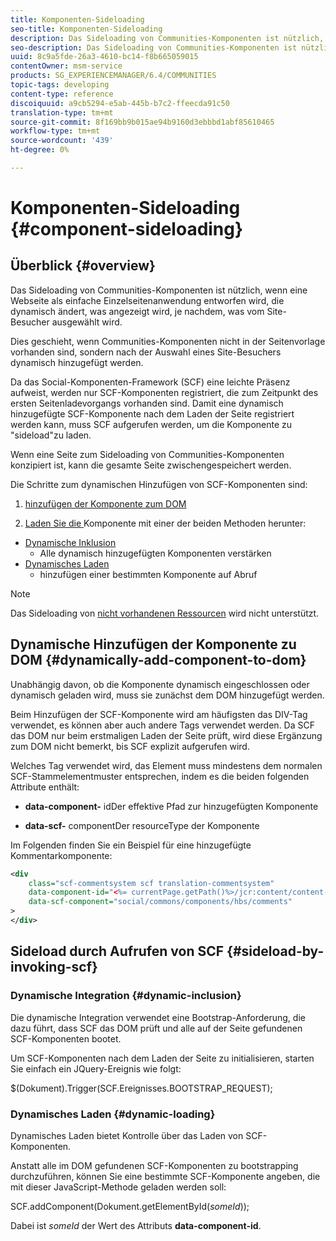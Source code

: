 ```yaml
---
title: Komponenten-Sideloading
seo-title: Komponenten-Sideloading
description: Das Sideloading von Communities-Komponenten ist nützlich, wenn eine Webseite als einfache Einzelseitenanwendung entworfen wird, die dynamisch ändert, was angezeigt wird, je nachdem, was vom Site-Besucher ausgewählt wurde.
seo-description: Das Sideloading von Communities-Komponenten ist nützlich, wenn eine Webseite als einfache Einzelseitenanwendung entworfen wird, die dynamisch ändert, was angezeigt wird, je nachdem, was vom Site-Besucher ausgewählt wurde.
uuid: 8c9a5fde-26a3-4610-bc14-f8b665059015
contentOwner: msm-service
products: SG_EXPERIENCEMANAGER/6.4/COMMUNITIES
topic-tags: developing
content-type: reference
discoiquuid: a9cb5294-e5ab-445b-b7c2-ffeecda91c50
translation-type: tm+mt
source-git-commit: 8f169bb9b015ae94b9160d3ebbbd1abf85610465
workflow-type: tm+mt
source-wordcount: '439'
ht-degree: 0%

---
```



# Komponenten-Sideloading {#component-sideloading}

## Überblick {#overview}

Das Sideloading von Communities-Komponenten ist nützlich, wenn eine Webseite als einfache Einzelseitenanwendung entworfen wird, die dynamisch ändert, was angezeigt wird, je nachdem, was vom Site-Besucher ausgewählt wird.

Dies geschieht, wenn Communities-Komponenten nicht in der Seitenvorlage vorhanden sind, sondern nach der Auswahl eines Site-Besuchers dynamisch hinzugefügt werden.

Da das Social-Komponenten-Framework (SCF) eine leichte Präsenz aufweist, werden nur SCF-Komponenten registriert, die zum Zeitpunkt des ersten Seitenladevorgangs vorhanden sind. Damit eine dynamisch hinzugefügte SCF-Komponente nach dem Laden der Seite registriert werden kann, muss SCF aufgerufen werden, um die Komponente zu &quot;sideload&quot;zu laden.

Wenn eine Seite zum Sideloading von Communities-Komponenten konzipiert ist, kann die gesamte Seite zwischengespeichert werden.

Die Schritte zum dynamischen Hinzufügen von SCF-Komponenten sind:

1. [hinzufügen der Komponente zum DOM](#dynamically-add-component-to-dom)

1. [Laden Sie die ](#sideload-by-invoking-scf) Komponente mit einer der beiden Methoden herunter:

* [Dynamische Inklusion](#dynamic-inclusion)
   * Alle dynamisch hinzugefügten Komponenten verstärken
* [Dynamisches Laden](#dynamic-loading)
   * hinzufügen einer bestimmten Komponente auf Abruf

>[!NOTE]
>
>Das Sideloading von [nicht vorhandenen Ressourcen](scf.md#add-or-include-a-communities-component) wird nicht unterstützt.

## Dynamische Hinzufügen der Komponente zu DOM {#dynamically-add-component-to-dom}

Unabhängig davon, ob die Komponente dynamisch eingeschlossen oder dynamisch geladen wird, muss sie zunächst dem DOM hinzugefügt werden.

Beim Hinzufügen der SCF-Komponente wird am häufigsten das DIV-Tag verwendet, es können aber auch andere Tags verwendet werden. Da SCF das DOM nur beim erstmaligen Laden der Seite prüft, wird diese Ergänzung zum DOM nicht bemerkt, bis SCF explizit aufgerufen wird.

Welches Tag verwendet wird, das Element muss mindestens dem normalen SCF-Stammelementmuster entsprechen, indem es die beiden folgenden Attribute enthält:

* **data-component-**
idDer effektive Pfad zur hinzugefügten Komponente

* **data-scf-**
componentDer resourceType der Komponente

Im Folgenden finden Sie ein Beispiel für eine hinzugefügte Kommentarkomponente:

```xml
<div
    class="scf-commentsystem scf translation-commentsystem" 
    data-component-id="<%= currentPage.getPath()%>/jcr:content/content-left/comments"
    data-scf-component="social/commons/components/hbs/comments"
>
</div>
```

## Sideload durch Aufrufen von SCF {#sideload-by-invoking-scf}

### Dynamische Integration {#dynamic-inclusion}

Die dynamische Integration verwendet eine Bootstrap-Anforderung, die dazu führt, dass SCF das DOM prüft und alle auf der Seite gefundenen SCF-Komponenten bootet.

Um SCF-Komponenten nach dem Laden der Seite zu initialisieren, starten Sie einfach ein JQuery-Ereignis wie folgt:

$(Dokument).Trigger(SCF.Ereignisses.BOOTSTRAP_REQUEST);

### Dynamisches Laden {#dynamic-loading}

Dynamisches Laden bietet Kontrolle über das Laden von SCF-Komponenten.

Anstatt alle im DOM gefundenen SCF-Komponenten zu bootstrapping durchzuführen, können Sie eine bestimmte SCF-Komponente angeben, die mit dieser JavaScript-Methode geladen werden soll:

SCF.addComponent(Dokument.getElementById(*someId*));

Dabei ist *someId* der Wert des Attributs **data-component-id**.
